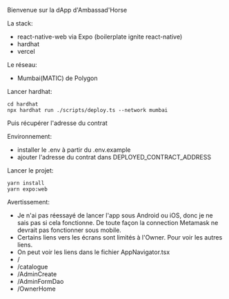 Bienvenue sur la dApp d'Ambassad'Horse

La stack:

- react-native-web via Expo (boilerplate ignite react-native)
- hardhat
- vercel

Le réseau:

- Mumbai(MATIC) de Polygon

Lancer hardhat:

```
cd hardhat
npx hardhat run ./scripts/deploy.ts --network mumbai
```

Puis récupérer l'adresse du contrat

Environnement:

- installer le .env à partir du .env.example
- ajouter l'adresse du contrat dans DEPLOYED_CONTRACT_ADDRESS

Lancer le projet:

```
yarn install
yarn expo:web
```

Avertissement:

- Je n'ai pas réessayé de lancer l'app sous Android ou iOS, donc je ne sais pas si cela fonctionne. De toute façon la connection Metamask ne devrait pas fonctionner sous mobile.
- Certains liens vers les écrans sont limités à l'Owner. Pour voir les autres liens.
- On peut voir les liens dans le fichier AppNavigator.tsx
- /
- /catalogue
- /AdminCreate
- /AdminFormDao
- /OwnerHome
